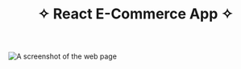 <h1 align="center">

✧ React E-Commerce App ✧</a> <br/>

</h1>
<div align="center">
 
</div>

<br/>

![A screenshot of the web page](./e-commerce/public/img/screenshot.png)
